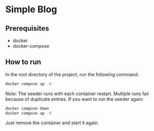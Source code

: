 # Simple Blog
## Prerequisites
- docker
- docker-compose

## How to run
In the root directory of the project, run the following command:
```bash
docker compose up -d
```

Note: The seeder runs with each container restart. Multiple runs fail because of duplicate entries. If you want to run the seeder again:
```bash
docker compose down
docker compose up -d
```
Just remove the container and start it again.
